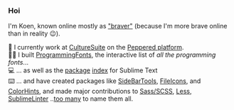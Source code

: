 ### Hoi

I'm Koen, known online mostly as ["braver"](https://www.vertalen.nu/vertaal?vertaal=koen&van=nl&naar=en) (because I'm more brave online than in reality 😉).

🏢 I currently work at [CultureSuite](https://www.culturesuite.co) on the [Peppered platform](https://www.peppered.com).  
👨‍💻 I built [ProgrammingFonts](https://www.programmingfonts.org), the interactive list of _all the programming fonts_...  
💻 ... as well as the [package](https://github.com/wbond/package_control_channel) [index](https://packagecontrol.io) for Sublime Text  
⌨️ ... and have created packages like [SideBarTools](https://packagecontrol.io/packages/SideBarTools), [FileIcons](https://packagecontrol.io/packages/FileIcons), and [ColorHints](https://packagecontrol.io/packages/ColorHints), and made major contributions to [Sass/SCSS](https://packagecontrol.io/packages/Sass), [Less](https://packagecontrol.io/packages/Less), [SublimeLinter](https://packagecontrol.io/packages/SublimeLinter) ..[too many](https://packagecontrol.io/search/braver) to name them all.
